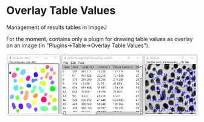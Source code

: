 # Overlay Table Values
Management of results tables in ImageJ

For the moment, contains only a plugin for drawing table values as overlay on an image (in "Plugins->Table->Overlay Table Values").

![demo image](demo_overlay_table_values.png "Demo Image")
